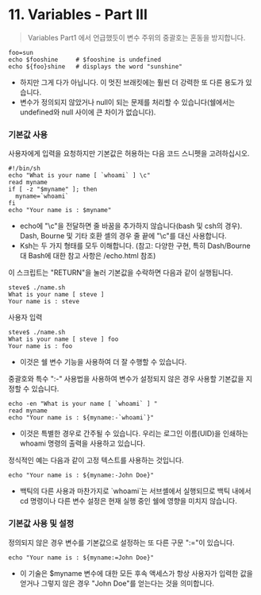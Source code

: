 # 11. Variables - Part III

> Variables Part1 에서 언급했듯이 변수 주위의 중괄호는 혼동을 방지합니다.

```shell
foo=sun
echo $fooshine     # $fooshine is undefined
echo ${foo}shine   # displays the word "sunshine"
```
- 하지만 그게 다가 아닙니다. 이 멋진 브래킷에는 훨씬 더 강력한 또 다른 용도가 있습니다. 
- 변수가 정의되지 않았거나 null이 되는 문제를 처리할 수 있습니다(쉘에서는 undefined와 null 사이에 큰 차이가 없습니다).

### 기본값 사용
사용자에게 입력을 요청하지만 기본값은 허용하는 다음 코드 스니펫을 고려하십시오.

```shell
#!/bin/sh
echo "What is your name [ `whoami` ] \c"
read myname
if [ -z "$myname" ]; then
  myname=`whoami`
fi
echo "Your name is : $myname"
```
- echo에 "\c"을 전달하면 줄 바꿈을 추가하지 않습니다(bash 및 csh의 경우). Dash, Bourne 및 기타 호환 셸의 경우 줄 끝에 "\c"를 대신 사용합니다.
- Ksh는 두 가지 형태를 모두 이해합니다. (참고: 다양한 구현, 특히 Dash/Bourne 대 Bash에 대한 참고 사항은 /echo.html 참조)

이 스크립트는 "RETURN"을 눌러 기본값을 수락하면 다음과 같이 실행됩니다.
```shell
steve$ ./name.sh
What is your name [ steve ]
Your name is : steve
```

사용자 입력
```shell
steve$ ./name.sh
What is your name [ steve ] foo
Your name is : foo
```
- 이것은 쉘 변수 기능을 사용하여 더 잘 수행할 수 있습니다. 

중괄호와 특수 ":-" 사용법을 사용하여 변수가 설정되지 않은 경우 사용할 기본값을 지정할 수 있습니다.
```shell
echo -en "What is your name [ `whoami` ] "
read myname
echo "Your name is : ${myname:-`whoami`}"
```
- 이것은 특별한 경우로 간주될 수 있습니다. 우리는 로그인 이름(UID)을 인쇄하는 whoami 명령의 출력을 사용하고 있습니다.

정식적인 예는 다음과 같이 고정 텍스트를 사용하는 것입니다.
```shell
echo "Your name is : ${myname:-John Doe}"
```
- 백틱의 다른 사용과 마찬가지로 \`whoami\`는 서브셸에서 실행되므로 백틱 내에서 cd ​​명령이나 다른 변수 설정은 현재 실행 중인 쉘에 영향을 미치지 않습니다.

### 기본값 사용 및 설정

정의되지 않은 경우 변수를 기본값으로 설정하는 또 다른 구문 ":="이 있습니다.

```shell
echo "Your name is : ${myname:=John Doe}"
```
- 이 기술은 $myname 변수에 대한 모든 후속 액세스가 항상 사용자가 입력한 값을 얻거나 그렇지 않은 경우 "John Doe"를 얻는다는 것을 의미합니다.

